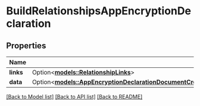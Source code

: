 # BuildRelationshipsAppEncryptionDeclaration

## Properties

Name | Type | Description | Notes
------------ | ------------- | ------------- | -------------
**links** | Option<[**models::RelationshipLinks**](RelationshipLinks.md)> |  | [optional]
**data** | Option<[**models::AppEncryptionDeclarationDocumentCreateRequestDataRelationshipsAppEncryptionDeclarationData**](AppEncryptionDeclarationDocumentCreateRequest_data_relationships_appEncryptionDeclaration_data.md)> |  | [optional]

[[Back to Model list]](../README.md#documentation-for-models) [[Back to API list]](../README.md#documentation-for-api-endpoints) [[Back to README]](../README.md)


